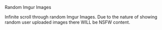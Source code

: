 Random Imgur Images

Infinite scroll through random Imgur Images.
Due to the nature of showing random user uploaded images there WILL be NSFW content.
